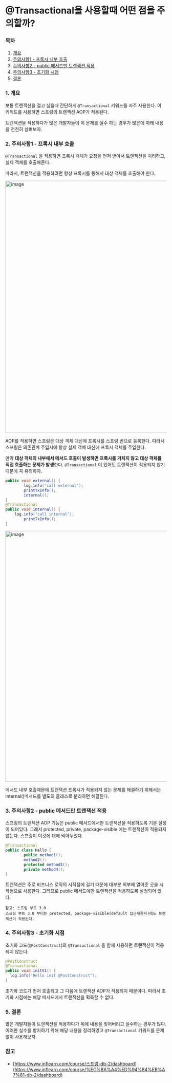 # @Transactional을 사용할때 어떤 점을 주의할까?

### 목차

1. [개요](#1-개요)
2. [주의사항1 - 프록시 내부 호출](#2-주의사항1---프록시-내부-호출)
3. [주의사항2 - public 메서드만 트랜잭션 적용](#3-주의사항2---public-메서드만-트랜잭션-적용)
4. [주의사항3 - 초기화 시점](#4-주의사항3---초기화-시점)
5. [결론](#5-결론)

### 1. 개요

보통 트랜잭션을 걸고 싶을때 간단하게 `@Transactional` 키워드를 자주 사용한다. 이 키워드를 사용하면 스프링의 트랜잭션 AOP가 적용된다.

트랜잭션을 적용하다가 많은 개발자들이 이 문제를 실수 하는 경우가 많은데 아래 내용을 천천히 살펴보자.

### 2. 주의사항1 - 프록시 내부 호출

 `@Transactional` 을 적용하면 프록시 객체가 요청을 먼저 받아서 트랜잭션을 처리하고, 실제 객체를 호출해준다.

따라서, 트랜잭션을 적용하려면 항상 프록시를 통해서 대상 객체를 호출해야 한다.

<img width="785" alt="image" src="https://github.com/Jammini/TIL/assets/59176149/7f7f4a49-5470-4550-912e-04e91a026c42">

AOP를 적용하면 스프링은 대상 객체 대신에 프록시를 스프링 빈으로 등록한다. 따라서 스프링은 의존관꼐 주입시에 항상 실제 객체 대신에 프록시 객체를 주입한다.

만약 **대상 객체의 내부에서 메서드 호출이 발생하면 프록시를 거치지 않고 대상 객체를 직접 호출하는 문제가 발생**한다.  `@Transactional` 이 있어도 트랜잭션이 적용되지 않기 때문에 꼭 유의하자.

```java
public void external() {
		log.info("call external");
		printTxInfo();
		internal();
}
@Transactional
public void internal() {
    log.info("call internal");
		printTxInfo();
}
```

<img width="781" alt="image" src="https://github.com/Jammini/TIL/assets/59176149/ded56a8d-acae-424b-8541-7ea43100f97a">


메서드 내부 호출때문에 트랜잭션 프록시가 적용되지 않는 문제를 해결하기 위해서는 internal()메서드를 별도의 클래스로 분리하면 해결된다.

### 3. 주의사항2 - public 메서드만 트랜잭션 적용

스프링의 트랜잭션 AOP 기능은 public 메서드에서만 트랜잭션을 적용하도록 기본 설정이 되어있다. 그래서 protected, private, package-visible 에는 트랜잭션이 적용되지 않는다. 스프링이 이것에 대해 막아두었다.

```java
@Transactional
public class Hello {
		public method1();
		method2():
		protected method3();
		private method4();
}
```

트랜잭션은 주로 비즈니스 로직의 시작점에 걸기 때문에 대부분 외부에 열어준 곳을 시작점으로 사용한다. 그러므로 public 메서드에만 트랜잭션을 적용하도록 설정되어 있다.

```
참고: 스프링 부트 3.0
스프링 부트 3.0 부터는 protected, package-visible(default 접근제한자)에도 트랜잭션이 적용된다.
```

### 4. 주의사항3 - 초기화 시점

초기화 코드(`@PostConstruct`)와 `@Transactional` 을 함께 사용하면 트랜잭션이 적용되지 않는다.

```java
@PostConstruct
@Transactional
public void initV1() {
  log.info("Hello init @PostConstruct");
}
```

초기화 코드가 먼저 호출되고 그 다음에 트랜잭션 AOP가 적용되지 때문이다. 따라서 초기화 시점에는 해당 메서드에서 트랜잭션을 획득할 수 없다.

### 5. 결론

많은 개발자들이 트랜잭션을 적용하다가 위에 내용을 잊어버리고 실수하는 경우가 많다. 이러한 실수를 방지하기 위해 해당 내용을 정리하였고 `@Transactional` 키워드를 문제없이 사용해보자.

### 참고

- [https://www.inflearn.com/course/스프링-db-2/dashboard](https://www.inflearn.com/course/%EC%8A%A4%ED%94%84%EB%A7%81-db-2/dashboard)